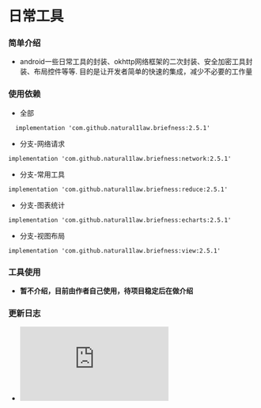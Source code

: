 日常工具
======

### 简单介绍
  * android一些日常工具的封装、okhttp网络框架的二次封装、安全加密工具封装、布局控件等等. 目的是让开发者简单的快速的集成，减少不必要的工作量

### 使用依赖
  * 全部
  ```
    implementation 'com.github.natural1law.briefness:2.5.1'
  ```
  * 分支-网络请求
  ```
  implementation 'com.github.natural1law.briefness:network:2.5.1'
  ```
  * 分支-常用工具
  ```
  implementation 'com.github.natural1law.briefness:reduce:2.5.1'
  ```
  * 分支-图表统计
  ```
  implementation 'com.github.natural1law.briefness:echarts:2.5.1'
  ```
  * 分支-视图布局
  ```
  implementation 'com.github.natural1law.briefness:view:2.5.1'
  ```

### 工具使用
  * **暂不介绍，目前由作者自己使用，待项目稳定后在做介绍**

### 更新日志
  * ![](https://github.com/natural1law/briefness/blob/master/history.md "历史版本")
